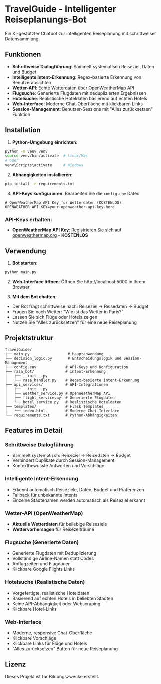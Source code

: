 # TravelGuide - Intelligenter Reiseplanungs-Bot

Ein KI-gestützter Chatbot zur intelligenten Reiseplanung mit schrittweiser Datensammlung.

## Funktionen

- **Schrittweise Dialogführung**: Sammelt systematisch Reiseziel, Daten und Budget
- **Intelligente Intent-Erkennung**: Regex-basierte Erkennung von Benutzerabsichten
- **Wetter-API**: Echte Wetterdaten über OpenWeatherMap API
- **Flugsuche**: Generierte Flugdaten mit deduplizierten Ergebnissen
- **Hotelsuche**: Realistische Hoteldaten basierend auf echten Hotels
- **Web-Interface**: Moderne Chat-Oberfläche mit klickbaren Links
- **Session-Management**: Benutzer-Sessions mit "Alles zurücksetzen" Funktion

## Installation

1. **Python-Umgebung einrichten**:
```bash
python -m venv venv
source venv/bin/activate  # Linux/Mac
# oder
venv\Scripts\activate     # Windows
```

2. **Abhängigkeiten installieren**:
```bash
pip install -r requirements.txt
```

3. **API-Keys konfigurieren**:
Bearbeiten Sie die `config.env` Datei:

```env
# OpenWeatherMap API Key für Wetterdaten (KOSTENLOS)
OPENWEATHER_API_KEY=your-openweather-api-key-here
```

### API-Keys erhalten:

- **OpenWeatherMap API Key**: Registrieren Sie sich auf [openweathermap.org](https://openweathermap.org) - **KOSTENLOS**

## Verwendung

1. **Bot starten**:
```bash
python main.py
```

2. **Web-Interface öffnen**:
Öffnen Sie http://localhost:5000 in Ihrem Browser

3. **Mit dem Bot chatten**:
- Der Bot fragt schrittweise nach: Reiseziel → Reisedaten → Budget
- Fragen Sie nach Wetter: "Wie ist das Wetter in Paris?"
- Lassen Sie sich Flüge oder Hotels zeigen
- Nutzen Sie "Alles zurücksetzen" für eine neue Reiseplanung

## Projektstruktur

```
TravelGuide/
├── main.py                 # Hauptanwendung
├── decision_logic.py       # Entscheidungslogik und Session-Management
├── config.env             # API-Keys und Konfiguration
├── rasa_bot/              # Intent-Erkennung
│   ├── __init__.py
│   └── rasa_handler.py    # Regex-basierte Intent-Erkennung
├── api_services/          # API-Integrationen
│   ├── __init__.py
│   ├── weather_service.py # OpenWeatherMap API
│   ├── flight_service.py  # Generierte Flugdaten
│   └── hotel_service.py   # Realistische Hoteldaten
├── templates/             # Flask Templates
│   └── index.html         # Moderne Chat-Interface
└── requirements.txt       # Python-Abhängigkeiten
```

## Features im Detail

### Schrittweise Dialogführung
- Sammelt systematisch: Reiseziel → Reisedaten → Budget
- Verhindert Duplikate durch Session-Management
- Kontextbewusste Antworten und Vorschläge

### Intelligente Intent-Erkennung
- Erkennt automatisch Reiseziele, Daten, Budget und Präferenzen
- Fallback für unbekannte Intents
- Einzelne Städtenamen werden automatisch als Reiseziel erkannt

### Wetter-API (OpenWeatherMap)
- **Aktuelle Wetterdaten** für beliebige Reiseziele
- **Wettervorhersagen** für Reisezeiträume

### Flugsuche (Generierte Daten)
- Generierte Flugdaten mit Deduplizierung
- Vollständige Airline-Namen statt Codes
- Abflugzeiten und Flugdauer
- Klickbare Google Flights Links

### Hotelsuche (Realistische Daten)
- Vorgefertigte, realistische Hoteldaten
- Basierend auf echten Hotels in beliebten Städten
- Keine API-Abhängigkeit oder Webscraping
- Klickbare Hotel-Links

### Web-Interface
- Moderne, responsive Chat-Oberfläche
- Klickbare Vorschläge
- Klickbare Links für Flüge und Hotels
- "Alles zurücksetzen" Button für neue Reiseplanung

## Lizenz

Dieses Projekt ist für Bildungszwecke erstellt. 